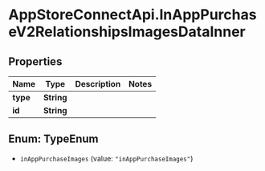 # AppStoreConnectApi.InAppPurchaseV2RelationshipsImagesDataInner

## Properties

Name | Type | Description | Notes
------------ | ------------- | ------------- | -------------
**type** | **String** |  | 
**id** | **String** |  | 



## Enum: TypeEnum


* `inAppPurchaseImages` (value: `"inAppPurchaseImages"`)




